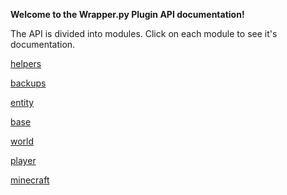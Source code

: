 **Welcome to the Wrapper.py Plugin API documentation!**

The API is divided into modules.  Click on each module to see it's documentation.


[helpers](/documentation/helpers.rst)

[backups](/documentation/backups.rst)

[entity](/documentation/entity.rst)

[base](/documentation/base.rst)

[world](/documentation/world.rst)

[player](/documentation/player.rst)

[minecraft](/documentation/minecraft.rst)

